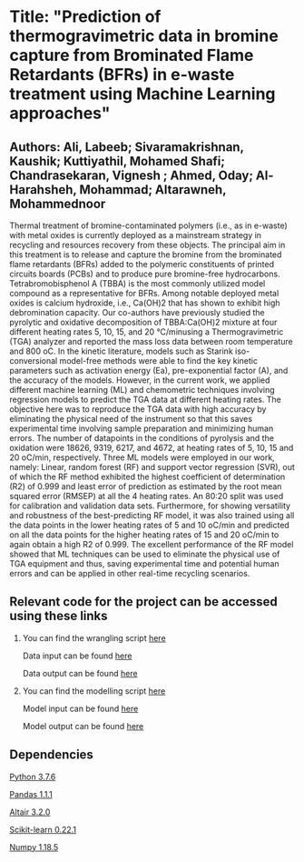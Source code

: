 # Title: "Prediction of thermogravimetric data in bromine capture from Brominated Flame Retardants (BFRs) in e-waste treatment using Machine Learning approaches"


## Authors: Ali, Labeeb; Sivaramakrishnan, Kaushik; Kuttiyathil, Mohamed Shafi; Chandrasekaran, Vignesh ; Ahmed, Oday; Al-Harahsheh, Mohammad; Altarawneh, Mohammednoor

Thermal treatment of bromine-contaminated polymers (i.e., as in e-waste) with metal oxides is currently deployed as a mainstream strategy in recycling and resources recovery from these objects. The principal aim in this treatment is to release and capture the bromine from the brominated flame retardants (BFRs) added to the polymeric constituents of printed circuits boards (PCBs) and to produce pure bromine-free hydrocarbons. Tetrabromobisphenol A (TBBA) is the most commonly utilized model compound as a representative for BFRs. Among notable deployed metal oxides is calcium hydroxide, i.e., Ca(OH)2 that has shown to exhibit high debromination capacity. Our co-authors have previously studied the pyrolytic and oxidative decomposition of TBBA:Ca(OH)2 mixture at four different heating rates 5, 10, 15, and 20 °C/minusing a Thermogravimetric (TGA) analyzer and reported the mass loss data between room temperature and 800 oC. In the kinetic literature, models such as Starink iso-conversional model-free methods were able to find the key kinetic parameters such as activation energy (Ea), pre-exponential factor (A), and the accuracy of the models. However, in the current work, we applied different machine learning (ML) and chemometric techniques involving regression models to predict the TGA data at different heating rates. The objective here was to reproduce the TGA data with high accuracy by eliminating the physical need of the instrument so that this saves experimental time involving sample preparation and minimizing human errors. The number of datapoints in the conditions of pyrolysis and the oxidation were 18626, 9319, 6217, and 4672, at heating rates of 5, 10, 15 and 20 oC/min, respectively. Three ML models were employed in our work, namely: Linear, random forest (RF) and support vector regression (SVR), out of which the RF method exhibited the highest coefficient of determination (R2) of 0.999 and least error of prediction as estimated by the root mean squared error (RMSEP) at all the 4 heating rates. An 80:20 split was used for calibration and validation data sets. Furthermore, for showing versatility and robustness of the best-predicting RF model, it was also trained using all the data points in the lower heating rates of 5 and 10 oC/min and predicted on all the data points for the higher heating rates of 15 and 20 oC/min to again obtain a high R2 of 0.999. The excellent performance of the RF model showed that ML techniques can be used to eliminate the physical use of TGA equipment and thus, saving experimental time and potential human errors and can be applied in other real-time recycling scenarios.  

## Relevant code for the project can be accessed using these links

1. You can find the wrangling script [here](https://github.com/vigchandra/TGA_ANN_pred/blob/master/wrangling/Data_Engineering_n2.ipynb)

   Data input can be found [here](https://github.com/vigchandra/TGA_ANN_pred/blob/master/data/TGA%20data%20with%20graphs%20(N2).xlsx)
   
   Data output can be found [here](https://github.com/vigchandra/TGA_ANN_pred/blob/master/data/consolidated_2022-10-13_v1]) 
   
2. You can find the modelling script [here](https://github.com/vigchandra/TGA_ANN_pred/blob/master/model/Modelling.ipynb)

   Model input can be found [here](https://github.com/vigchandra/TGA_ANN_pred/blob/master/data/consolidated_2022-10-13_v1)
   
   Model output can be found [here](https://github.com/vigchandra/TGA_ANN_pred/tree/master/output)

## Dependencies

[Python 3.7.6](https://www.python.org/)

[Pandas 1.1.1](https://pandas.pydata.org/)

[Altair 3.2.0](https://altair-viz.github.io/)

[Scikit-learn 0.22.1](https://scikit-learn.org/stable/)

[Numpy 1.18.5](https://numpy.org/)
